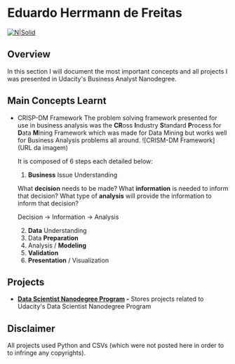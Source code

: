 # Eduardo Herrmann de Freitas

[![N|Solid](https://www.python.org/static/community_logos/python-powered-w-70x28.png)](https://www.python.org/)

## Overview

In this section I will document the most important concepts and all projects I was presented in Udacity's Business Analyst Nanodegree.

## Main Concepts Learnt

- CRISP-DM Framework
  The problem solving framework presented for use in business analysis was the **CR**oss **I**ndustry **S**tandard **P**rocess for **D**ata **M**ining Framework which was made for Data Mining but works well for Business Analysis problems all around.
  ![CRISM-DM Framework](URL da imagem)

  It is composed of 6 steps each detailed below:

  1. **Business** Issue Understanding

  What **decision** needs to be made?
  What **information** is needed to inform that decision?
  What type of **analysis** will provide the information to inform that decision?

  Decision -> Information -> Analysis

  2. **Data** Understanding
  3. Data **Preparation**
  4. Analysis / **Modeling**
  5. **Validation**
  6. **Presentation** / Visualization

## Projects

- **[Data Scientist Nanodegree Program](https://github.com/ehfreitas/Main/tree/main/01.%20Data%20Scientist%20Nanodegree/) -** Stores projects related to Udacity's Data Scientist Nanodegree Program

## Disclaimer

All projects used Python and CSVs (which were not posted here in order to to infringe any copyrights).
